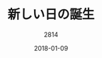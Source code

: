 ---
title: "新しい日の誕生"
subtitle: "2814"
customForwardUrl: "https://www.youtube.com/watch?v=F9L4q-0Pi4E"
displayImg: "https://img.youtube.com/vi/F9L4q-0Pi4E/0.jpg"
date: "2018-01-09"
newTab: true 
---